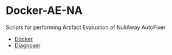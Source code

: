 # Docker-AE-NA
Scripts for performing Artifact Evaluation of NullAway AutoFixer

* [Docker](https://github.com/nimakarimipour/DiagnoserDocker)
* [Diagnoser](https://github.com/nimakarimipour/Diagnoser)
